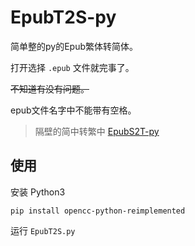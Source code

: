 # EpubT2S-py
简单整的py的Epub繁体转简体。

打开选择 `.epub` 文件就完事了。

~~不知道有没有问题。~~

epub文件名字中不能带有空格。

> 隔壁的简中转繁中 [EpubS2T-py](https://github.com/monSteRhhe/EpubS2T-py)

## 使用

安装 Python3

`pip install opencc-python-reimplemented`

运行 `EpubT2S.py`